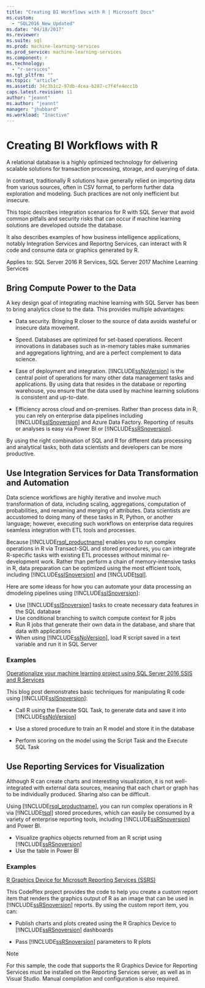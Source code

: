 ```yaml
---
title: "Creating BI Workflows with R | Microsoft Docs"
ms.custom: 
  - "SQL2016_New_Updated"
ms.date: "04/18/2017"
ms.reviewer: 
ms.suite: sql
ms.prod: machine-learning-services
ms.prod_service: machine-learning-services
ms.component: r
ms.technology: 
  - "r-services"
ms.tgt_pltfrm: ""
ms.topic: "article"
ms.assetid: 34c3b1c2-97db-4cea-b287-c7f4fe4ecc1b
caps.latest.revision: 11
author: "jeannt"
ms.author: "jeannt"
manager: "jhubbard"
ms.workload: "Inactive"
---
```

# Creating BI Workflows with R

A relational database is a highly optimized technology for delivering scalable solutions for transaction processing, storage, and querying of data.

In contrast, traditionally R solutions have generally relied on importing data from various sources, often in CSV format, to perform further data exploration and modeling. Such practices are not only inefficient but insecure.

This topic describes integration scenarios for R with SQL Server that avoid common pitfalls and security risks that can occur if machine learning solutions are developed outside the database.

It also describes examples of how business intelligence applications, notably Integration Services and Reportng Services, can interact with R code and consume data or graphics generated by R.

Applies to: SQL Server 2016 R Services, SQL Server 2017 Machine Learning Services

## Bring Compute Power to the Data

A key design goal of integrating machine learning with SQL Server has been to bring analytics close to the data. This provides multiple advantages:

+ Data security. Bringing R closer to the source of data avoids wasteful or insecure data movement.

+ Speed. Databases are optimized for set-based operations. Recent innovations in databases such as in-memory tables make summaries and aggregations lightning, and are a perfect complement to data science.

+ Ease of deployment and integration. [!INCLUDE[ssNoVersion](../../includes/ssnoversion-md.md)] is the central point of operations for many other data management tasks and applications. By using data that resides in the database or reporting warehouse, you ensure that the data used by machine learning solutions is  consistent and up-to-date. 

+ Efficiency across cloud and on-premises. Rather than process data in R, you can rely on enterprise data pipelines including [!INCLUDE[ssISnoversion](../../includes/ssisnoversion-md.md)] and Azure Data Factory. Reporting of results or analyses is easy via Power BI or [!INCLUDE[ssRSnoversion](../../includes/ssrsnoversion-md.md)].

By using the right combination of SQL and R for different data processing and analytical tasks, both data scientists and developers can be more productive.

## Use Integration Services for Data Transformation and Automation

Data science workflows are highly iterative and involve much transformation of data, including scaling, aggregations, computation of probabilities, and renaming and merging of attributes. Data scientists are accustomed to doing many of these tasks in R, Python, or another language; however, executing such workflows on enterprise data requires seamless integration with ETL tools and processes.

Because [!INCLUDE[rsql_productname](../../includes/rsql-productname-md.md)] enables you to run complex operations in R via Transact-SQL and stored procedures, you can integrate R-specific tasks with existing ETL processes without minimal re-development work. Rather than perform a chain of memory-intensive tasks in R, data preparation can be optimized using the most efficient tools, including [!INCLUDE[ssISnoversion](../../includes/ssisnoversion-md.md)] and [!INCLUDE[tsql](../../includes/tsql-md.md)]. 

Here are some ideass for how you can automate your data processing an dmodeling pipelines using [!INCLUDE[ssISnoversion](../../includes/ssisnoversion-md.md)]:

+ Use [!INCLUDE[ssISnoversion](../../includes/ssisnoversion-md.md)] tasks to create necessary data features in the SQL database
+ Use conditional branching to switch compute context for R jobs
+ Run R jobs that generate their own data in the database, and share that data with applications
+ When using [!INCLUDE[ssNoVersion](../../includes/ssnoversion-md.md)], load R script saved in a text variable and run it in SQL Server

### Examples

[Operationalize your machine learning project using SQL Server 2016 SSIS and R Services](https://blogs.msdn.microsoft.com/ssis/2016/01/11/operationalize-your-machine-learning-project-using-sql-server-2016-ssis-and-r-services/)  

This blog post demonstrates basic techniques for manipulating R code using [!INCLUDE[ssISnoversion](../../includes/ssisnoversion-md.md)]: 

+ Call R using the Execute SQL Task, to generate data and save it into [!INCLUDE[ssNoVersion](../../includes/ssnoversion-md.md)]

+ Use  a stored procedure to train an R model and store it in the database

+ Perform scoring on the model using the Script Task and the Execute SQL Task

##  <a name="bkmk_ssrs"></a> Use Reporting Services for Visualization

Although R can create charts and interesting visualization, it is not well-integrated with external data sources, meaning that each chart or graph has to be individually produced. Sharing also can be difficult.

Using [!INCLUDE[rsql_productname](../../includes/rsql-productname-md.md)], you can run complex operations in R via [!INCLUDE[tsql](../../includes/tsql-md.md)] stored procedures, which can easily be consumed by a variety of enterprise reporting tools, including [!INCLUDE[ssRSnoversion](../../includes/ssrsnoversion-md.md)] and Power BI.

+ Visualize graphics objects returned from an R script using [!INCLUDE[ssRSnoversion](../../includes/ssrsnoversion-md.md)]
+ Use the table in Power BI

### Examples

[R Graphics Device for Microsoft Reporting Services (SSRS)](https://rgraphicsdevice.codeplex.com/)

This CodePlex project provides the code to help you create a custom report item that renders the graphics output of  R as an image that can be used in [!INCLUDE[ssRSnoversion](../../includes/ssrsnoversion-md.md)] reports.  By using the custom report item, you can:

+ Publish charts and plots created using the R Graphics Device to [!INCLUDE[ssRSnoversion](../../includes/ssrsnoversion-md.md)] dashboards

+ Pass [!INCLUDE[ssRSnoversion](../../includes/ssrsnoversion-md.md)] parameters to R plots

> [!NOTE]
> For this sample, the code that supports the R Graphics Device for Reporting Services must be installed on the Reporting Services server, as well as in Visual Studio. Manual compilation and configuration is also required.
